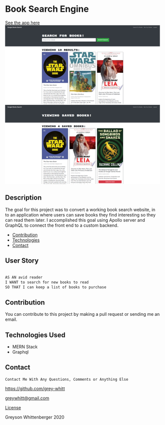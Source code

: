# Book Search Engine 
[See the app here](https://gw-book-search-engine.herokuapp.com/)  
<img src="./site.png" alt="96" width="600"/>
<img src="./saved.png" alt="96" width="600"/>

## Description
The goal for this project was to convert a working book search website, in to an application where users can save books they find interesting so they can read them later. I accomplished this goal using Apollo server and GraphQL to connect the front end to a custom backend.

* [Contribution](#Contribution)
* [Technologies](#Technologies-Used)
* [Contact](#Contact)

## User Story

```

AS AN avid reader
I WANT to search for new books to read
SO THAT I can keep a list of books to purchase

```

## Contribution
You can contribute to this project by making a pull request or sending me an email.


## Technologies Used
- MERN Stack
- Graphql

## Contact
    Contact Me With Any Questions, Comments or Anything Else
https://github.com/grey-whitt

greywhitt@gmail.com


[License](https://www.contributor-covenant.org/)

Greyson Whittenberger 2020